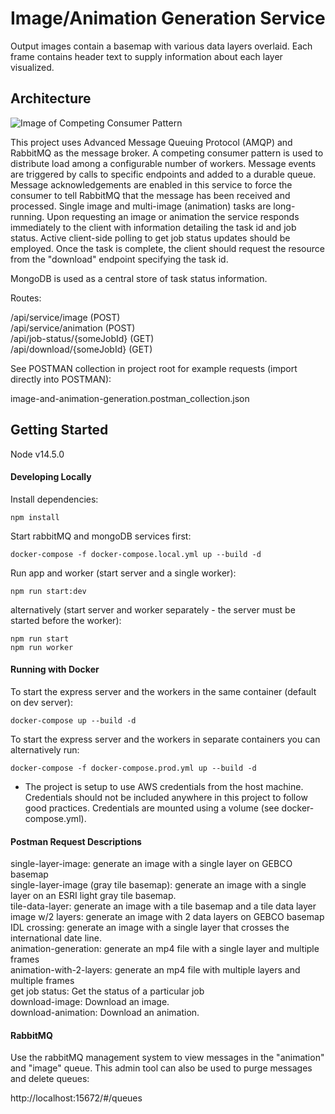 # Image/Animation Generation Service

Output images contain a basemap with various data layers overlaid. Each frame contains header text to supply
information about each layer visualized.

## Architecture

![Image of Competing Consumer Pattern](https://miro.medium.com/max/664/0*ykyMN4e7221uqmLl.png)

This project uses Advanced Message Queuing Protocol (AMQP) and RabbitMQ as the message broker.
A competing consumer pattern is used to distribute load among a configurable number of workers.
Message events are triggered by calls to specific endpoints and added to a durable queue. Message
acknowledgements are enabled in this service to force the consumer to tell RabbitMQ that the message
has been received and processed. Single image and multi-image (animation) tasks are long-running.
Upon requesting an image or animation the service responds immediately to the client with information
detailing the task id and job status. Active client-side polling to get job status updates should be
employed. Once the task is complete, the client should request the resource from the "download" endpoint
specifying the task id.

MongoDB is used as a central store of task status information.

Routes:

/api/service/image (POST)<br>
/api/service/animation (POST)<br>
/api/job-status/{someJobId} (GET)<br>
/api/download/{someJobId} (GET)<br>

See POSTMAN collection in project root for example requests (import directly into POSTMAN):<br>

image-and-animation-generation.postman_collection.json

## Getting Started

Node v14.5.0

#### Developing Locally

Install dependencies:
```
npm install
```

Start rabbitMQ and mongoDB services first:<br>
```
docker-compose -f docker-compose.local.yml up --build -d
```

Run app and worker (start server and a single worker):
```
npm run start:dev
```

alternatively (start server and worker separately - the server must be started before the worker):<br>
```
npm run start
npm run worker
```

#### Running with Docker
To start the express server and the workers in the same container (default on dev server):<br>
```
docker-compose up --build -d
```

To start the express server and the workers in separate containers you can alternatively run:<br>
```
docker-compose -f docker-compose.prod.yml up --build -d
```

* The project is setup to use AWS credentials from the host machine. Credentials should not be included anywhere in
this project to follow good practices. Credentials are mounted using a volume (see docker-compose.yml).

#### Postman Request Descriptions

single-layer-image: generate an image with a single layer on GEBCO basemap<br>
single-layer-image (gray tile basemap): generate an image with a single layer on an ESRI light gray tile basemap.<br>
tile-data-layer: generate an image with a tile basemap and a tile data layer<br>
image w/2 layers: generate an image with 2 data layers on GEBCO basemap<br>
IDL crossing: generate an image with a single layer that crosses the international date line.<br>
animation-generation: generate an mp4 file with a single layer and multiple frames<br>
animation-with-2-layers: generate an mp4 file with multiple layers and multiple frames<br>
get job status: Get the status of a particular job<br>
download-image: Download an image.<br>
download-animation: Download an animation.<br>


#### RabbitMQ
Use the rabbitMQ management system to view messages in the "animation" and "image" queue.
This admin tool can also be used to purge messages and delete queues:<br>

http://localhost:15672/#/queues



